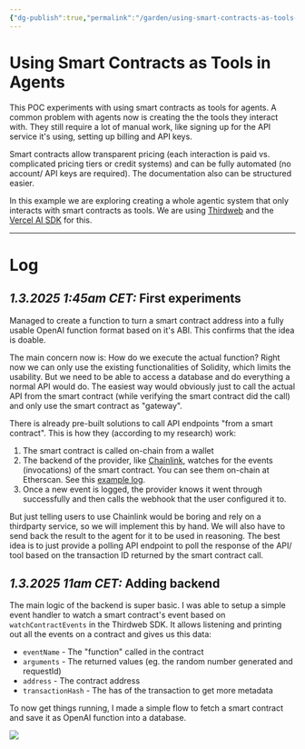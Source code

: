 ```yaml
---
{"dg-publish":true,"permalink":"/garden/using-smart-contracts-as-tools-in-agents/","created":"2025-02-27T13:58:51.602+01:00","updated":"2025-03-02T14:29:14.305+01:00"}
---
```


# Using Smart Contracts as Tools in Agents
This POC experiments with using smart contracts as tools for agents. A common problem with agents now is creating the the tools they interact with. They still require a lot of manual work, like signing up for the API service it's using, setting up billing and API keys. 

Smart contracts allow transparent pricing (each interaction is paid vs. complicated pricing tiers or credit systems) and can be fully automated (no account/ API keys are required). The documentation also can be structured easier.

In this example we are exploring creating a whole agentic system that only interacts with smart contracts as tools. We are using [Thirdweb](https://thirdweb.com) and the [Vercel AI SDK](https://sdk.vercel.ai/docs/introduction) for this.

---

# Log

## *1.3.2025 1:45am CET:* First experiments

Managed to create a function to turn a smart contract address into a fully usable OpenAI function format based on it's ABI. This confirms that the idea is doable.

The main concern now is: How do we execute the actual function? Right now we can only use the existing functionalities of Solidity, which limits the usability. But we need to be able to access a database and do everything a normal API would do. The easiest way would obviously just to call the actual API from the smart contract (while verifying the smart contract did the call) and only use the smart contract as "gateway".

There is already pre-built solutions to call API endpoints "from a smart contract". This is how they (according to my research) work:

1. The smart contract is called on-chain from a wallet
2. The backend of the provider, like [Chainlink](https://chain.link/), watches for the events (invocations) of the smart contract. You can see them on-chain at Etherscan. See this [example log](https://sepolia.etherscan.io/address/0x254a6c4eb7bE8D1AC3C07F14BEB4C83bca2aCa43#events).
3. Once a new event is logged, the provider knows it went through successfully and then calls the webhook that the user configured it to.

But just telling users to use Chainlink would be boring and rely on a thirdparty service, so we will implement this by hand. We will also have to send back the result to the agent for it to be used in reasoning. The best idea is to just provide a polling API endpoint to poll the response of the API/ tool based on the transaction ID returned by the smart contract call.

## *1.3.2025 11am CET:* Adding backend
The main logic of the backend is super basic. I was able to setup a simple event handler to watch a smart contract's event based on `watchContractEvents` in the Thirdweb SDK.  It allows listening and printing out all the events on a contract and gives us this data:
- `eventName` - The "function" called in the contract
- `arguments` - The returned values (eg. the random number generated and requestId)
- `address` - The contract address
- `transactionHash` - The has of the transaction to get more metadata

To now get things running, I made a simple flow to fetch a smart contract and save it as OpenAI function into a database.

![](https://youtu.be/4bg53iihLNk)